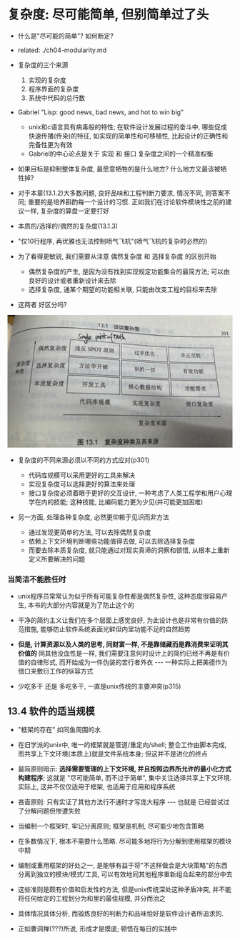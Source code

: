 复杂度: 尽可能简单, 但别简单过了头
==========================================

+ 什么是"尽可能的简单"? 如何断定?

+ related: ./ch04-modularity.md

+ 复杂度的三个来源
    1. 实现的复杂度
    2. 程序界面的复杂度
    3. 系统中代码的总行数

+ Gabriel "Lisp: good news, bad news, and hot to win big"
    + unix和c语言具有病毒般的特性; 在软件设计发展过程的奋斗中, 哪些促成快速传播(传染)的特征, 如实现的简单性和可移植性, 比起设计的正确性和完备性更为有效
    + Gabriel的中心论点是关于 实现 和 接口 复杂度之间的一个精准权衡

+ 如果目标是抑制整体复杂度, 最愿意牺牲的是什么地方? 什么地方又最该被牺牲掉?

+ 对于本章(13.1.2)大多数问题, 良好品味和工程判断力要求, 情况不同, 则答案不同; 重要的是培养斟酌每一个设计的习惯. 正如我们在讨论软件模块性之前的建议一样, 复杂度的算盘一定要打好

+ 本质的/选择的/偶然的复杂度(13.1.3)

+ "仅10行程序, 再优雅也无法控制喷气飞机"(喷气飞机的复杂时必然的)

+ 为了看得更敏锐, 我们需要从注意 偶然复杂度 和 选择复杂度 的区别开始
    + 偶然复杂度的产生, 是因为没有找到实现规定功能集合的最简方法; 可以由良好的设计或者重新设计来去除
    + 选择复杂度, 通某个期望的功能相关联, 只能由改变工程的目标来去除

+ 这两者 好区分吗?


![复杂度种类及其来源](./fuzaduzhonglei-laiyuan.png)


+ 复杂度的不同来源必须以不同的方式应对(p301)
    + 代码库规模可以采用更好的工具来解决
    + 实现复杂度可以选择更好的算法来处理
    + 接口复杂度必须着眼于更好的交互设计, 一种考虑了人类工程学和用户心理学在内的技能; 这种技能, 比编码能力更为少见(并可能更加困难)

+ 另一方面, 处理各种复杂度, 必然更仰赖于见识而非方法
    + 通过发现更简单的方法, 可以去除偶然复杂度
    + 依赖上下文环境判断哪些功能值得去做, 可以去除选择复杂度
    + 而要去除本质复杂度, 就只能通过对现实真谛的洞察和顿悟, 从根本上重新定义所要解决的问题


### 当简洁不能胜任时

+ unix程序员常常认为似乎所有可能复杂性都是偶然复杂性, 这种态度很容易产生, 本书的大部分内容就是为了防止这个的

+ 干净的简约主义让我们在多个层面上感觉良好, 为此设计也是非常有价值的防范措施, 能够防止软件系统表面光鲜但内里功能不足的自然趋势

+ **但是, 计算资源以及人类的思考, 同财富一样, 不是靠储藏而是靠消费来证明其价值的** 同其他没血性是一样, 我们需要注意何时设计上的简约已经不再是有价值的自律形式, 而开始成为一件伪装的苦行者外衣 --- 一种实际上把美德作为借口来敷衍工作的纵容方式


+ 少吃多干 还是 多吃多干, 一直是unix传统的主要冲突(p315)

## 13.4 软件的适当规模

+ "框架的存在" 如同鱼周围的水

+ 在旧学派的unix中, 唯一的框架就是管道/重定向/shell; 整合工作由脚本完成, 而共享上下文环境(本质上)就是文件系统本身; 但这并不是进化的终点

+ 最简原则暗示: **选择需要管理的上下文环境, 并且按照边界所允许的最小化方式构建程序**; 这就是 "尽可能简单, 而不过于简单", 集中关注选择共享上下文环境. 实际上, 这并不仅仅适用于框架, 也适用于应用和程序系统

+ 吝啬原则: 只有实证了其他方法行不通时才写庞大程序 --- 也就是 已经尝试过了分解问题但惨遭失败


+ 当编制一个框架时, 牢记分离原则; 框架是机制, 尽可能少地包含策略
+ 在多数情况下, 根本不需要什么策略. 尽可能多地将行为分解到使用框架的模块中期
+ 编制或重用框架的好处之一, 是能够有益于将"不这样做会是大块策略"的东西分离到独立的模块/模式/工具, 可以有效地同其他程序重新组合起来的部分中去

+ 这些准则是颇有价值和启发性的方法, 但是unix传统深处这种矛盾冲突, 并不能将任何给定的工程划分为和里的最佳规模, 并分而治之
+ 具体情况具体分析, 而锻炼良好的判断力和品味恰好是软件设计者所追求的.
+ 正如曹洞禅(???)所说, 形成才是摸底; 顿悟在每日的实践中


